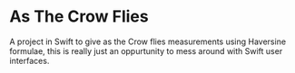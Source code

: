# As The Crow Flies

A project in Swift to give as the Crow flies measurements using Haversine formulae, this is really just an oppurtunity to mess around with Swift user interfaces.
